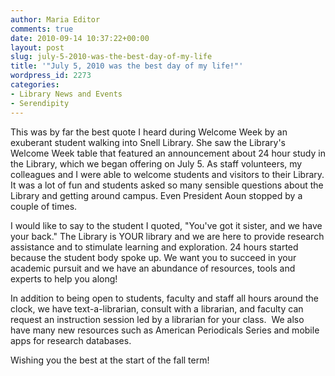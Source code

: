 ```yaml
---
author: Maria Editor
comments: true
date: 2010-09-14 10:37:22+00:00
layout: post
slug: july-5-2010-was-the-best-day-of-my-life
title: '"July 5, 2010 was the best day of my life!"'
wordpress_id: 2273
categories:
- Library News and Events
- Serendipity
---
```


This was by far the best quote I heard during Welcome Week by an exuberant student walking into Snell Library. She saw the Library's Welcome Week table that featured an announcement about 24 hour study in the Library, which we began offering on July 5. As staff volunteers, my colleagues and I were able to welcome students and visitors to their Library. It was a lot of fun and students asked so many sensible questions about the Library and getting around campus. Even President Aoun stopped by a couple of times.

I would like to say to the student I quoted, "You've got it sister, and we have your back." The Library is YOUR library and we are here to provide research assistance and to stimulate learning and exploration. 24 hours started because the student body spoke up. We want you to succeed in your academic pursuit and we have an abundance of resources, tools and experts to help you along!

In addition to being open to students, faculty and staff all hours around the clock, we have text-a-librarian, consult with a librarian, and faculty can request an instruction session led by a librarian for your class.  We also have many new resources such as American Periodicals Series and mobile apps for research databases.

Wishing you the best at the start of the fall term!
